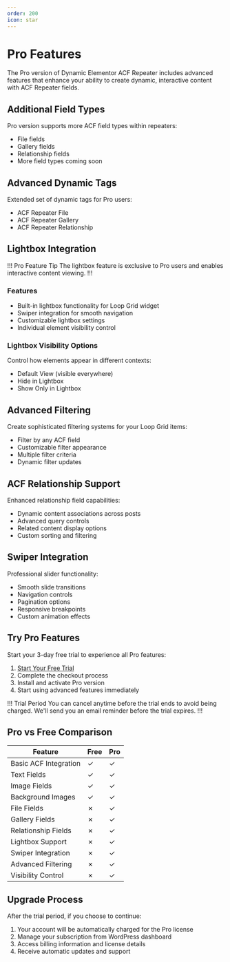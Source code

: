 ```yaml
---
order: 200
icon: star
---
```


# Pro Features

The Pro version of Dynamic Elementor ACF Repeater includes advanced features that enhance your ability to create dynamic, interactive content with ACF Repeater fields.

## Additional Field Types

Pro version supports more ACF field types within repeaters:
- File fields
- Gallery fields
- Relationship fields
- More field types coming soon

## Advanced Dynamic Tags

Extended set of dynamic tags for Pro users:
- ACF Repeater File
- ACF Repeater Gallery
- ACF Repeater Relationship

## Lightbox Integration

!!! Pro Feature Tip
The lightbox feature is exclusive to Pro users and enables interactive content viewing.
!!!

### Features
- Built-in lightbox functionality for Loop Grid widget
- Swiper integration for smooth navigation
- Customizable lightbox settings
- Individual element visibility control

### Lightbox Visibility Options
Control how elements appear in different contexts:
- Default View (visible everywhere)
- Hide in Lightbox
- Show Only in Lightbox

## Advanced Filtering

Create sophisticated filtering systems for your Loop Grid items:
- Filter by any ACF field
- Customizable filter appearance
- Multiple filter criteria
- Dynamic filter updates

## ACF Relationship Support

Enhanced relationship field capabilities:
- Dynamic content associations across posts
- Advanced query controls
- Related content display options
- Custom sorting and filtering

## Swiper Integration

Professional slider functionality:
- Smooth slide transitions
- Navigation controls
- Pagination options
- Responsive breakpoints
- Custom animation effects

## Try Pro Features

Start your 3-day free trial to experience all Pro features:
1. [Start Your Free Trial](https://checkout.freemius.com/mode/dialog/plugin/16334/plan/27245/?trial=paid)
2. Complete the checkout process
3. Install and activate Pro version
4. Start using advanced features immediately

!!! Trial Period
You can cancel anytime before the trial ends to avoid being charged.
We'll send you an email reminder before the trial expires.
!!!

## Pro vs Free Comparison

| Feature | Free | Pro |
|---------|------|-----|
| Basic ACF Integration | ✓ | ✓ |
| Text Fields | ✓ | ✓ |
| Image Fields | ✓ | ✓ |
| Background Images | ✓ | ✓ |
| File Fields | ✗ | ✓ |
| Gallery Fields | ✗ | ✓ |
| Relationship Fields | ✗ | ✓ |
| Lightbox Support | ✗ | ✓ |
| Swiper Integration | ✗ | ✓ |
| Advanced Filtering | ✗ | ✓ |
| Visibility Control | ✗ | ✓ |

## Upgrade Process

After the trial period, if you choose to continue:
1. Your account will be automatically charged for the Pro license
2. Manage your subscription from WordPress dashboard
3. Access billing information and license details
4. Receive automatic updates and support 
